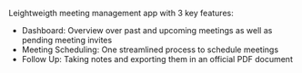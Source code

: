 Leightweigth meeting management app with 3 key features:
- Dashboard: Overview over past and upcoming meetings as well as pending meeting invites
- Meeting Scheduling: One streamlined process to schedule meetings
- Follow Up: Taking notes and exporting them in an official PDF document
